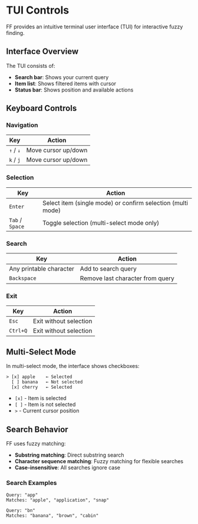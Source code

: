 # TUI Controls

FF provides an intuitive terminal user interface (TUI) for interactive fuzzy finding.

## Interface Overview

The TUI consists of:

- **Search bar**: Shows your current query
- **Item list**: Shows filtered items with cursor
- **Status bar**: Shows position and available actions

## Keyboard Controls

### Navigation

| Key | Action |
|-----|--------|
| `↑` / `↓` | Move cursor up/down |
| `k` / `j` | Move cursor up/down |

### Selection

| Key | Action |
|-----|--------|
| `Enter` | Select item (single mode) or confirm selection (multi mode) |
| `Tab` / `Space` | Toggle selection (multi-select mode only) |

### Search

| Key | Action |
|-----|--------|
| Any printable character | Add to search query |
| `Backspace` | Remove last character from query |

### Exit

| Key | Action |
|-----|--------|
| `Esc` | Exit without selection |
| `Ctrl+Q` | Exit without selection |

## Multi-Select Mode

In multi-select mode, the interface shows checkboxes:

```
> [x] apple    ← Selected
  [ ] banana   ← Not selected
  [x] cherry   ← Selected
```

- `[x]` - Item is selected
- `[ ]` - Item is not selected
- `>` - Current cursor position

## Search Behavior

FF uses fuzzy matching:

- **Substring matching**: Direct substring search
- **Character sequence matching**: Fuzzy matching for flexible searches
- **Case-insensitive**: All searches ignore case

### Search Examples

```
Query: "app"
Matches: "apple", "application", "snap"

Query: "bn"
Matches: "banana", "brown", "cabin"
``` 